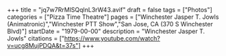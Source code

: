 +++
title = "jq7w7RrMlSQqlnL3rW43.avif"
draft = false
tags = ["Photos"]
categories = ["Pizza Time Theatre"]
pages = ["Winchester Jasper T. Jowls (Animatronic)","Winchester PTT Show","San Jose, CA (370 S Winchester Blvd)"]
startDate = "1979-00-00"
description = "Winchester Jasper T. Jowls"
citations = ["https://www.youtube.com/watch?v=ucg8MujPDQA&t=37s"]
+++
